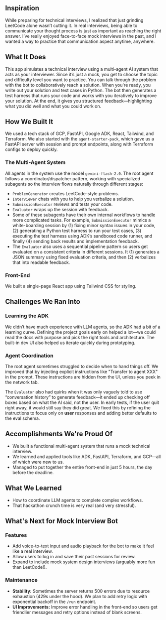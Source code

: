 ## Inspiration
While preparing for technical interviews, I realized that just grinding LeetCode alone wasn’t cutting it. In real interviews, being able to communicate your thought process is just as important as reaching the right answer.
I’ve really enjoyed face-to-face mock interviews in the past, and I wanted a way to practice that communication aspect anytime, anywhere.

## What It Does
This app simulates a technical interview using a multi-agent AI system that acts as your interviewer.
Since it’s just a mock, you get to choose the topic and difficulty level you want to practice.
You can talk through the problem with the bot to collaboratively reach a solution. When you're ready, you write out your solution and test cases in Python.
The bot then generates a test harness that runs your code and works with you iteratively to improve your solution.
At the end, it gives you structured feedback—highlighting what you did well and what you could work on.

## How We Built It
We used a tech stack of GCP, FastAPI, Google ADK, React, Tailwind, and Terraform. We also started with the `agent-starter-pack`, which gave us a FastAPI server with session and prompt endpoints, along with Terraform configs to deploy quickly.

### The Multi-Agent System
All agents in the system use the model `gemini-flash-2.0`. The root agent follows a coordinator/dispatcher pattern, working with specialized subagents so the interview flows naturally through different stages:
* `ProblemGenerator` creates LeetCode-style problems.
* `Interviewer` chats with you to help you verbalize a solution.
* `SubmissionExecutor` reviews and tests your code.
* `Evaluator` wraps up the session with feedback.
* Some of these subagents have their own internal workflows to handle more complicated tasks. For example, `SubmissionExecutor` mimics a white-boarding session by (1) fixing minor syntax issues in your code, (2) generating a Python test harness to run your test cases, (3) executing the test harness using ADK’s sandboxed code runner, and finally (4) sending back results and implementation feedback.
* The `Evaluator` also uses a sequential pipeline pattern so users get evaluated on a consistent criteria in different sessions. It (1) generates a JSON summary using fixed evaluation criteria, and then (2) verbalizes that into readable feedback.

### Front-End
We built a single-page React app using Tailwind CSS for styling.


## Challenges We Ran Into

### Learning the ADK
We didn’t have much experience with LLM agents, so the ADK had a bit of a learning curve.
Defining the project goals early on helped a lot—we could read the docs with purpose and pick the right tools and architecture.
The built-in dev UI also helped us iterate quickly during prototyping.

### Agent Coordination
The root agent sometimes struggled to decide when to hand things off. We improved that by injecting explicit instructions like "Transfer to agent XXX" in the prompt. These instructions are hidden from the UI, unless you peek in the network tab.

The `Evaluator` also had quirks when it was only vaguely told to use “conversation history” to generate feedback—it ended up checking off boxes based on what the AI said, not the user. In early tests, if the user quit right away, it would still say they did great.
We fixed this by refining the instructions to focus only on **user** responses and adding better defaults to the eval schema.

## Accomplishments We're Proud Of
* We built a functional multi-agent system that runs a mock technical interview.
* We learned and applied tools like ADK, FastAPI, Terraform, and GCP—all of which were new to us.
* Managed to put together the entire front-end in just 5 hours, the day before the deadline.

## What We Learned
* How to coordinate LLM agents to complete complex workflows.
* That hackathon crunch time is very real (and very stressful).

## What's Next for Mock Interview Bot

### Features
* Add voice-to-text input and audio playback for the bot to make it feel like a real interview.
* Allow users to log in and save their past sessions for review.
* Expand to include mock system design interviews (arguably more fun than LeetCode!).

### Maintenance
* **Stability:** Sometimes the server returns 500 errors due to resource exhaustion (429s under the hood). We plan to add retry logic with exponential backoff in the `/run` endpoint.
* **UI Improvements:** Improve error handling in the front-end so users get friendlier messages and retry options instead of blank screens.
